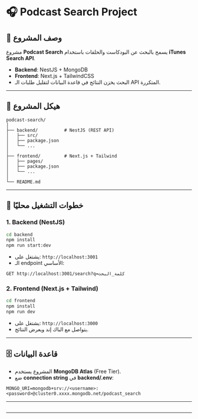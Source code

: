 # 🎧 Podcast Search Project

## 📌 وصف المشروع

مشروع **Podcast Search** يسمح بالبحث عن البودكاست والحلقات باستخدام **iTunes Search API**.

- **Backend**: NestJS + MongoDB
- **Frontend**: Next.js + TailwindCSS
- البحث يخزن النتائج في قاعدة البيانات لتقليل طلبات الـ API المتكررة.

---

## 📂 هيكل المشروع

```
podcast-search/
│
├── backend/          # NestJS (REST API)
│   ├── src/
│   ├── package.json
│   └── ...
│
├── frontend/         # Next.js + Tailwind
│   ├── pages/
│   ├── package.json
│   └── ...
│
└── README.md
```

---

## 🚀 خطوات التشغيل محليًا

### 1. Backend (NestJS)

```bash
cd backend
npm install
npm run start:dev
```

- يشتغل على: `http://localhost:3001`
- الـ endpoint الأساسي:

```
GET http://localhost:3001/search?q=كلمة_البحث
```

### 2. Frontend (Next.js + Tailwind)

```bash
cd frontend
npm install
npm run dev
```

- يشتغل على: `http://localhost:3000`
- يتواصل مع الباك إند ويعرض النتائج.

---

## 🗄️ قاعدة البيانات

- المشروع يستخدم **MongoDB Atlas** (Free Tier).
- ضع **connection string** في **backend/.env**:

```
MONGO_URI=mongodb+srv://<username>:<password>@cluster0.xxxx.mongodb.net/podcast_search
```



---

##

---

##
